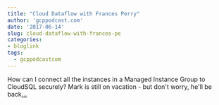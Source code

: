 ```yaml
---
title: "Cloud Dataflow with Frances Perry"
author: 'gcppodcast.com'
date: '2017-06-14'
slug: cloud-dataflow-with-frances-pe
categories:
- bloglink
tags:
  - gcppodcastcom
---
```


How can I connect all the instances in a Managed Instance Group to CloudSQL securely? Mark is still on vacation - but don't worry, he'll be back[... <i class="fas fa-external-link-alt"></i>](https://www.gcppodcast.com/post/episode-81-cloud-dataflow-with-frances-perry/)

